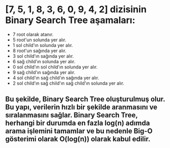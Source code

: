 # [7, 5, 1, 8, 3, 6, 0, 9, 4, 2] dizisinin Binary Search Tree aşamaları:

* 7 root olarak atanır.
* 5 root'un solunda yer alır.
* 1 sol child'ın solunda yer alır.
* 8 root'un sağında yer alır.
* 3 sol child'ın sağında yer alır.
* 6 sağ child'ın solunda yer alır.
* 0 sol child'ın sol child'ın solunda yer alır.
* 9 sağ child'ın sağında yer alır.
* 4 sol child'ın sağ child'ın sağında yer alır.
* 2 sol child'ın sağ child'ın sağ child'ın solunda yer alır.


## Bu şekilde, Binary Search Tree oluşturulmuş olur. Bu yapı, verilerin hızlı bir şekilde aranmasını ve sıralanmasını sağlar. Binary Search Tree, herhangi bir durumda en fazla log(n) adımda arama işlemini tamamlar ve bu nedenle Big-O gösterimi olarak O(log(n)) olarak kabul edilir.
